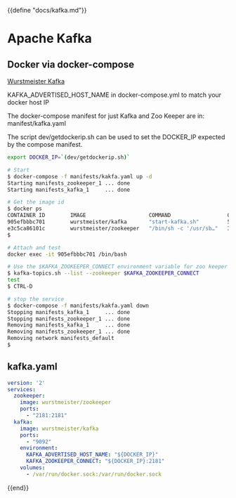{{define "docs/kafka.md"}}
# Apache Kafka

## Docker via docker-compose

[Wurstmeister Kafka](https://github.com/wurstmeister/kafka-docker)

KAFKA_ADVERTISED_HOST_NAME in docker-compose.yml to match your docker host IP

The docker-compose manifest for just Kafka and Zoo Keeper are in: manifest/kafka.yaml

The script dev/getdockerip.sh can be used to set the DOCKER_IP expected by the compose manifest.

```bash
export DOCKER_IP=`(dev/getdockerip.sh)`

# Start
$ docker-compose -f manifests/kakfa.yaml up -d
Starting manifests_zookeeper_1 ... done
Starting manifests_kafka_1     ... done

# Get the image id
$ docker ps
CONTAINER ID        IMAGE                    COMMAND                  CREATED             STATUS              PORTS                                                NAMES
905efbbbc701        wurstmeister/kafka       "start-kafka.sh"         53 minutes ago      Up 27 seconds       0.0.0.0:32777->9092/tcp                              manifests_kafka_1
e3c5ca86101c        wurstmeister/zookeeper   "/bin/sh -c '/usr/sb…"   3 hours ago         Up 27 seconds       22/tcp, 2888/tcp, 3888/tcp, 0.0.0.0:2181->2181/tcp   manifests_zookeeper_1
$

# Attach and test
docker exec -it 905efbbbc701 /bin/bash

# Use the $KAFKA_ZOOKEEPER_CONNECT environment variable for zoo keeper
$ kafka-topics.sh --list --zookeeper $KAFKA_ZOOKEEPER_CONNECT
test
$ CTRL-D

# stop the service
$ docker-compose -f manifests/kakfa.yaml down
Stopping manifests_kafka_1     ... done
Stopping manifests_zookeeper_1 ... done
Removing manifests_kafka_1     ... done
Removing manifests_zookeeper_1 ... done
Removing network manifests_default
$
```
## kafka.yaml

```yaml
version: '2'
services:
  zookeeper:
    image: wurstmeister/zookeeper
    ports:
      - "2181:2181"
  kafka:
    image: wurstmeister/kafka
    ports:
      - "9092"
    environment:
      KAFKA_ADVERTISED_HOST_NAME: "${DOCKER_IP}"
      KAFKA_ZOOKEEPER_CONNECT: "${DOCKER_IP}:2181"
    volumes:
      - /var/run/docker.sock:/var/run/docker.sock
```
{{end}}
